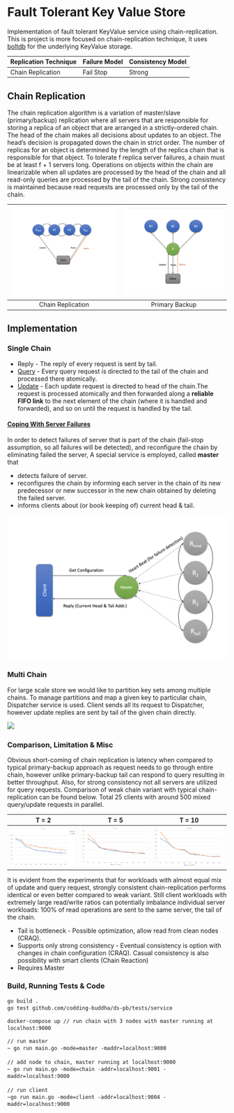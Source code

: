 # Fault Tolerant Key Value Store
Implementation of fault tolerant  KeyValue service using chain-replication. 
This is project is more focused on chain-replication technique, it uses [boltdb](https://github.com/etcd-io/bbolt) for the underlying KeyValue storage.


| Replication Technique              | Failure Model | Consistency Model                          |
|------------------------------------|---------------|--------------------------------------------|
| Chain Replication                  | Fail Stop     | Strong                                     |


## Chain Replication
The chain replication algorithm is a variation of master/slave (primary/backup)
replication where all servers that are responsible for storing a
replica of an object that are arranged in a strictly-ordered chain. The
head of the chain makes all decisions about updates to an object.
The head’s decision is propagated down the chain in strict order.
The number of replicas for an object is determined by the length
of the replica chain that is responsible for that object. To tolerate f
replica server failures, a chain must be at least f + 1 servers long.
Operations on objects within the chain are linearizable when all updates are processed by the head of the
chain and all read-only queries are processed by the tail of the
chain. Strong consistency is maintained because read requests are
processed only by the tail of the chain.



|![Chain](./docs/img/chain-replication.png#thumbnail)  |  ![Primary_Backup](./docs/img/primary-backup.png#thumbnail)|
|:---:|:---:|
| Chain Replication| Primary Backup |

## Implementation

### Single Chain

* Reply - The reply of every request is sent by tail.
* [Query](./docs/Query.md) - Every query request is directed to the tail of the chain and processed there atomically.
* [Update](./docs/Update.md) - Each update request is directed to head of the chain.The request is processed atomically and then forwarded along a **reliable FIFO link** to the next element of the chain (where it is handled and forwarded), and so on until the request is handled by the tail. 

#### [Coping With Server Failures](./docs/Failure.md)
In order to detect failures of server that is part of the chain (fail-stop assumption, so all failures will be detected), and reconfigure the chain by eliminating failed the server, A special service is employed, called **master** that
* detects failure of server.
* reconfigures the chain by informing each server in the chain of its new predecessor or new successor in the new chain obtained  by deleting the failed server.
* informs clients about (or book keeping of) current head & tail.

![SingleChain](./docs/img/single-chain.png)

### Multi Chain

For large scale store we would like to partition key sets among multiple chains. To manage partitions and map a given key to particular chain, Dispatcher service is used.
Client sends all its request to Dispatcher, however update replies are sent by tail of the given chain directly.

<img src="/codding-buddha/distributed-systems-pb/raw/master/docs/img/single-chain.png" width="600px"/>

### Comparison, Limitation & Misc
Obvious short-coming of chain replication is latency when compared to typical primary-backup approach as request needs to go through entire chain, however unlike primary-backup tail can respond to query resulting in better throughput. Also, for strong consistency not all servers are utilized for query requests.
Comparison of weak chain variant with typical chain-replication can be found below. Total 25 clients with around 500 mixed query/update requests in parallel.

|  T = 2             |  T = 5 |  T = 10 |
:-------------------------:|:-------------------------:|:-------------------------:
|![t2](./docs/img/t2.png)| ![t5](./docs/img/t5.png)| ![t10](./docs/img/t10.png) |

It is evident from the experiments that for workloads with almost equal mix of update and query request, strongly consistent chain-replication performs identical or even better compared to weak variant.
Still client workloads with extremely large read/write ratios can potentially imbalance individual server workloads: 100% of read operations are sent to the same server, the tail of the chain.
* Tail is bottleneck - Possible optimization, allow read from  clean nodes (CRAQ).
* Supports only strong consistency - Eventual consistency is option with changes in chain configuration (CRAQ). Casual consistency is also possibility with smart clients (Chain Reaction)
* Requires Master 

### Build, Running Tests & Code
```
go build .
go test github.com/codding-buddha/ds-pb/tests/service
```
```
docker-compose up // run chain with 3 nodes with master running at localhost:9000
```
```
// run master
~ go run main.go -mode=master -maddr=localhost:9000

// add node to chain, master running at localhost:9000
~ go run main.go -mode=chain -addr=localhost:9001 -maddr=localhost:9000

// run client
~go run main.go -mode=client -addr=localhost:9004 -maddr=localhost:9000
```